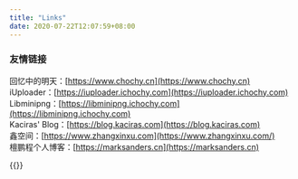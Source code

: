 ```yaml
---
title: "Links"
date: 2020-07-22T12:07:59+08:00
---
```

### 友情链接  
回忆中的明天：[https://www.chochy.cn](https://www.chochy.cn)  
iUploader：[https://iuploader.ichochy.com](https://iuploader.ichochy.com)  
Libminipng：[https://libminipng.ichochy.com](https://libminipng.ichochy.com)  
Kaciras' Blog：[https://blog.kaciras.com](https://blog.kaciras.com)  
鑫空间：[https://www.zhangxinxu.com](https://www.zhangxinxu.com/)  
檀鹏程个人博客：[https://marksanders.cn](https://marksanders.cn)  

{{<links>}}